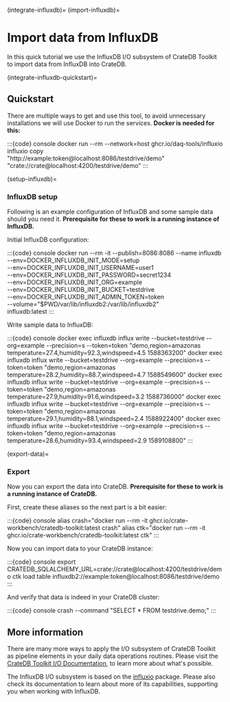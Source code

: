 (integrate-influxdb)=
(import-influxdb)=
# Import data from InfluxDB

In this quick tutorial we use the InfluxDB I/O subsystem of CrateDB Toolkit
to import data from InfluxDB into CrateDB.

(integrate-influxdb-quickstart)=
## Quickstart

There are multiple ways to get and use this tool, to avoid 
unnecessary installations we will use Docker to run the services.
**Docker is needed for this:**

:::{code} console
docker run --rm --network=host ghcr.io/daq-tools/influxio \
    influxio copy \
    "http://example:token@localhost:8086/testdrive/demo" \
    "crate://crate@localhost:4200/testdrive/demo"
:::

(setup-influxdb)=
### InfluxDB setup

Following is an example configuration of InfluxDB and some sample data
should you need it. **Prerequisite for these to work is a running 
instance of InfluxDB.**

Initial InfluxDB configuration:

:::{code} console
docker run --rm -it --publish=8086:8086 --name influxdb\
    --env=DOCKER_INFLUXDB_INIT_MODE=setup \
    --env=DOCKER_INFLUXDB_INIT_USERNAME=user1 \
    --env=DOCKER_INFLUXDB_INIT_PASSWORD=secret1234 \
    --env=DOCKER_INFLUXDB_INIT_ORG=example \
    --env=DOCKER_INFLUXDB_INIT_BUCKET=testdrive \
    --env=DOCKER_INFLUXDB_INIT_ADMIN_TOKEN=token \
    --volume="$PWD/var/lib/influxdb2:/var/lib/influxdb2" \
    influxdb:latest
:::

Write sample data to InfluxDB:

:::{code} console
docker exec influxdb influx write --bucket=testdrive --org=example --precision=s --token=token "demo,region=amazonas temperature=27.4,humidity=92.3,windspeed=4.5 1588363200"
docker exec influxdb influx write --bucket=testdrive --org=example --precision=s --token=token "demo,region=amazonas temperature=28.2,humidity=88.7,windspeed=4.7 1588549600"
docker exec influxdb influx write --bucket=testdrive --org=example --precision=s --token=token "demo,region=amazonas temperature=27.9,humidity=91.6,windspeed=3.2 1588736000"
docker exec influxdb influx write --bucket=testdrive --org=example --precision=s --token=token "demo,region=amazonas temperature=29.1,humidity=88.1,windspeed=2.4 1588922400"
docker exec influxdb influx write --bucket=testdrive --org=example --precision=s --token=token "demo,region=amazonas temperature=28.6,humidity=93.4,windspeed=2.9 1589108800"
:::

(export-data)=
### Export

Now you can export the data into CrateDB. **Prerequisite for these to work
is a running instance of CrateDB.**

First, create these aliases so the next part is a bit easier:

:::{code} console
alias crash="docker run --rm -it ghcr.io/crate-workbench/cratedb-toolkit:latest crash"
alias ctk="docker run --rm -it ghcr.io/crate-workbench/cratedb-toolkit:latest ctk"
:::

Now you can import data to your CrateDB instance:

:::{code} console
export CRATEDB_SQLALCHEMY_URL=crate://crate@localhost:4200/testdrive/demo
ctk load table influxdb2://example:token@localhost:8086/testdrive/demo
:::

And verify that data is indeed in your CrateDB cluster:

:::{code} console
crash --command "SELECT * FROM testdrive.demo;"
:::

## More information

There are many more ways to apply the I/O subsystem of CrateDB Toolkit as 
pipeline elements in your daily data operations routines. Please visit the 
[CrateDB Toolkit I/O Documentation], to learn more about what's possible.

The InfluxDB I/O subsystem is based on the [influxio] package. Please also
check its documentation to learn about more of its capabilities, supporting
you when working with InfluxDB.

[influxio]: https://influxio.readthedocs.io/
[CrateDB Toolkit I/O Documentation]: https://cratedb-toolkit.readthedocs.io/io/influxdb/loader.html
